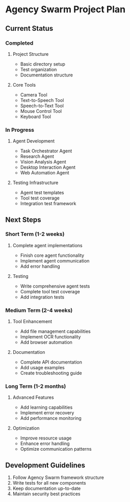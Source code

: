 # Agency Swarm Project Plan

## Current Status

### Completed
1. Project Structure
   - Basic directory setup
   - Test organization
   - Documentation structure

2. Core Tools
   - Camera Tool
   - Text-to-Speech Tool
   - Speech-to-Text Tool
   - Mouse Control Tool
   - Keyboard Tool

### In Progress
1. Agent Development
   - Task Orchestrator Agent
   - Research Agent
   - Vision Analysis Agent
   - Desktop Interaction Agent
   - Web Automation Agent

2. Testing Infrastructure
   - Agent test templates
   - Tool test coverage
   - Integration test framework

## Next Steps

### Short Term (1-2 weeks)
1. Complete agent implementations
   - Finish core agent functionality
   - Implement agent communication
   - Add error handling

2. Testing
   - Write comprehensive agent tests
   - Complete tool test coverage
   - Add integration tests

### Medium Term (2-4 weeks)
1. Tool Enhancement
   - Add file management capabilities
   - Implement OCR functionality
   - Add browser automation

2. Documentation
   - Complete API documentation
   - Add usage examples
   - Create troubleshooting guide

### Long Term (1-2 months)
1. Advanced Features
   - Add learning capabilities
   - Implement error recovery
   - Add performance monitoring

2. Optimization
   - Improve resource usage
   - Enhance error handling
   - Optimize communication patterns

## Development Guidelines
1. Follow Agency Swarm framework structure
2. Write tests for all new components
3. Keep documentation up-to-date
4. Maintain security best practices 
